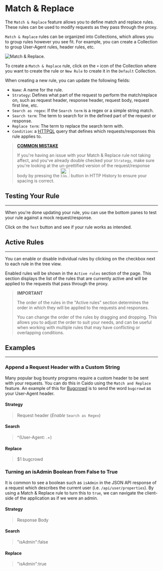 # Match & Replace

The `Match & Replace` feature allows you to define match and replace rules. These rules can be used to modify requests as they pass through the proxy.

`Match & Replace` rules can be organized into Collections, which allows you to group rules however you see fit. For example, you can create a Collection to group User-Agent rules, header rules, etc.

<img alt="Match & Replace." src="/_images/match_replace.png" no-shadow/>

To create a `Match & Replace` rule, click on the `+` icon of the Collection where you want to create the rule or `New Rule` to create it in the `Default` Collection.

When creating a new rule, you can update the following fields:

- `Name`: A name for the rule.
- `Strategy`: Defines what part of the request to perform the match/replace on, such as request header, response header, request body, request first line, etc.
- `Search as regex`: If the `Search term` is a regex or a simple string match.
- `Search term`: The term to search for in the defined part of the request or response.
- `Replace term`: The term to replace the search term with.
- `Condition`: a [HTTPQL](/concepts/httpql.html) query that defines which requests/responses this rule applies to.

> <a href="#common-mistake">**COMMON MISTAKE**</a>
>
> If you're having an issue with your Match & Replace rule not taking affect, and you've already double checked your `Strategy`, make sure you're looking at the un-prettified version of the request/response body by pressing the <img width=30 alt="Unprettify button" src="/_images/match_replace_unprettify.png"> button in HTTP History to ensure your spacing is correct.

## Testing Your Rule

---

When you're done updating your rule, you can use the bottom panes to test your rule against a mock request/response.

Click on the `Test` button and see if your rule works as intended.

## Active Rules

---

You can enable or disable individual rules by clicking on the checkbox next to each rule in the tree view.

Enabled rules will be shown in the `Active rules` section of the page. This section displays the list of the rules that are currently active and will be applied to the requests that pass through the proxy.

> **IMPORTANT**
>
> The order of the rules in the "Active rules" section determines the order in which they will be applied to the requests and responses.
>
> You can change the order of the rules by dragging and dropping. This allows you to adjust the order to suit your needs, and can be useful when working with multiple rules that may have conflicting or overlapping conditions.

## Examples

---

### Append a Request Header with a Custom String

Many popular bug bounty programs require a custom header to be sent with your requests. You can do this in Caido using the `Match and Replace` feature. An example of this for [Bugcrowd](https://www.bugcrowd.com/) is to send the word `bugcrowd` as your User-Agent header.

#### Strategy

> Request header (_Enable_ `Search as Regex`)

#### Search

> ^(User-Agent: .+)

#### Replace

> $1 bugcrowd

### Turning an isAdmin Boolean from False to True

It is common to see a boolean such as `isAdmin` in the JSON API response of a request which describes the current user (i.e. `/api/user/properties`). By using a Match & Replace rule to turn this to `true`, we can navigate the client-side of the application as if we were an admin.

#### Strategy

> Response Body

#### Search

> "isAdmin":false

#### Replace

> "isAdmin":true
